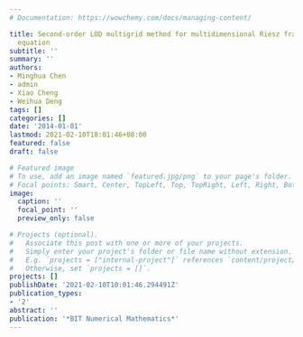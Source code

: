 ```yaml
---
# Documentation: https://wowchemy.com/docs/managing-content/

title: Second-order LOD multigrid method for multidimensional Riesz fractional diffusion
  equation
subtitle: ''
summary: ''
authors:
- Minghua Chen
- admin
- Xiao Cheng
- Weihua Deng
tags: []
categories: []
date: '2014-01-01'
lastmod: 2021-02-10T18:01:46+08:00
featured: false
draft: false

# Featured image
# To use, add an image named `featured.jpg/png` to your page's folder.
# Focal points: Smart, Center, TopLeft, Top, TopRight, Left, Right, BottomLeft, Bottom, BottomRight.
image:
  caption: ''
  focal_point: ''
  preview_only: false

# Projects (optional).
#   Associate this post with one or more of your projects.
#   Simply enter your project's folder or file name without extension.
#   E.g. `projects = ["internal-project"]` references `content/project/deep-learning/index.md`.
#   Otherwise, set `projects = []`.
projects: []
publishDate: '2021-02-10T10:01:46.294491Z'
publication_types:
- '2'
abstract: ''
publication: '*BIT Numerical Mathematics*'
---
```

